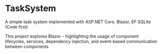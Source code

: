 # TaskSystem
A simple task system implemented with ASP.NET Core, Blazor, EF SQLite (Code first)

This project explores Blazor - highlighting the usage of component lifecycles, services, dependency injection, and event-based communication between components
